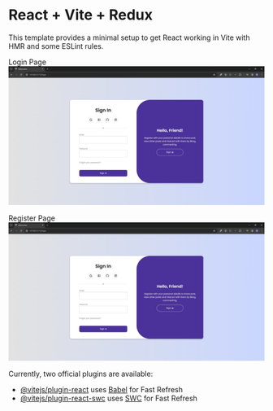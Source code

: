 # React + Vite + Redux

This template provides a minimal setup to get React working in Vite with HMR and some ESLint rules.

Login Page
<img src="./images/login.jpeg" /> 


Register Page
<img src="./images/login.jpeg" /> 

Currently, two official plugins are available:

- [@vitejs/plugin-react](https://github.com/vitejs/vite-plugin-react/blob/main/packages/plugin-react/README.md) uses [Babel](https://babeljs.io/) for Fast Refresh
- [@vitejs/plugin-react-swc](https://github.com/vitejs/vite-plugin-react-swc) uses [SWC](https://swc.rs/) for Fast Refresh
